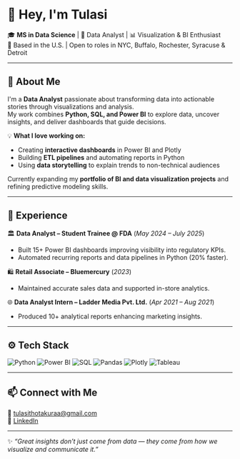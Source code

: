 # 👋 Hey, I'm Tulasi

🎓 **MS in Data Science** | 💼 Data Analyst | 📊 Visualization & BI Enthusiast  
📍 Based in the U.S. | Open to roles in NYC, Buffalo, Rochester, Syracuse & Detroit  

---

## 🌟 About Me

I'm a **Data Analyst** passionate about transforming data into actionable stories through visualizations and analysis.  
My work combines **Python, SQL, and Power BI** to explore data, uncover insights, and deliver dashboards that guide decisions.  

💡 **What I love working on:**
- Creating **interactive dashboards** in Power BI and Plotly  
- Building **ETL pipelines** and automating reports in Python  
- Using **data storytelling** to explain trends to non-technical audiences  

Currently expanding my **portfolio of BI and data visualization projects** and refining predictive modeling skills.

---

## 💼 Experience

🏛️ **Data Analyst – Student Trainee @ FDA** (*May 2024 – July 2025*)  
- Built 15+ Power BI dashboards improving visibility into regulatory KPIs.  
- Automated recurring reports and data pipelines in Python (20% faster).  

🛍️ **Retail Associate – Bluemercury** (*2023*)  
- Maintained accurate sales data and supported in-store analytics.  

🌐 **Data Analyst Intern – Ladder Media Pvt. Ltd.** (*Apr 2021 – Aug 2021*)  
- Produced 10+ analytical reports enhancing marketing insights.

---

## ⚙️ Tech Stack

![Python](https://img.shields.io/badge/Python-3670A0?style=for-the-badge&logo=python&logoColor=ffdd54)
![Power BI](https://img.shields.io/badge/Power_BI-F2C811?style=for-the-badge&logo=powerbi&logoColor=black)
![SQL](https://img.shields.io/badge/SQL-025E8C?style=for-the-badge&logo=database&logoColor=white)
![Pandas](https://img.shields.io/badge/pandas-150458?style=for-the-badge&logo=pandas&logoColor=white)
![Plotly](https://img.shields.io/badge/Plotly-239120?style=for-the-badge&logo=plotly&logoColor=white)
![Tableau](https://img.shields.io/badge/Tableau-E97627?style=for-the-badge&logo=tableau&logoColor=white)

---

## 📫 Connect with Me

📧 [tulasithotakuraa@gmail.com](mailto:tulasithotakuraa@gmail.com)  
💼 [LinkedIn](https://linkedin.com/in/YOUR-LINK)  

---

✨ *“Great insights don’t just come from data — they come from how we visualize and communicate it.”*


<!--
**TulasiThotakura/TulasiThotakura** is a ✨ _special_ ✨ repository because its `README.md` (this file) appears on your GitHub profile.

Here are some ideas to get you started:

- 🔭 I’m currently working on ...
- 🌱 I’m currently learning ...
- 👯 I’m looking to collaborate on ...
- 🤔 I’m looking for help with ...
- 💬 Ask me about ...
- 📫 How to reach me: ...
- 😄 Pronouns: ...
- ⚡ Fun fact: ...
-->
